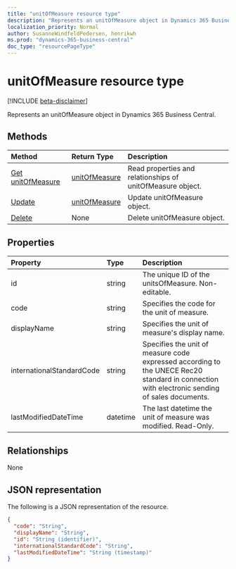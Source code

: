 ```yaml
---
title: "unitOfMeasure resource type"
description: "Represents an unitOfMeasure object in Dynamics 365 Business Central."
localization_priority: Normal
author: SusanneWindfeldPedersen, henrikwh
ms.prod: "dynamics-365-business-central"
doc_type: "resourcePageType"
---
```


# unitOfMeasure resource type

[!INCLUDE [beta-disclaimer](../../includes/beta-disclaimer.md)]

Represents an unitOfMeasure object in Dynamics 365 Business Central.

## Methods

| Method       | Return Type | Description |
|:-------------|:------------|:------------|
| [Get unitOfMeasure](../api/dynamics-unitofmeasure-get.md) | [unitOfMeasure](dynamics-unitofmeasure.md) | Read properties and relationships of unitOfMeasure object. |
| [Update](../api/dynamics-unitofmeasure-update.md) | [unitOfMeasure](dynamics-unitofmeasure.md) | Update unitOfMeasure object. |
| [Delete](../api/dynamics-unitofmeasure-delete.md) | None | Delete unitOfMeasure object. |

## Properties

| Property     | Type        | Description |
|:-------------|:------------|:------------|
|id|string|The unique ID of the unitsOfMeasure. Non-editable.|
|code|string|Specifies the code for the unit of measure.|
|displayName|string|Specifies the unit of measure's display name.|
|internationalStandardCode|string|Specifies the unit of measure code expressed according to the UNECE Rec20 standard in connection with electronic sending of sales documents.|
|lastModifiedDateTime|datetime|The last datetime the unit of measure was modified. Read-Only.|  

## Relationships

None

## JSON representation

The following is a JSON representation of the resource.

<!-- {
  "blockType": "resource",
  "optionalProperties": [

  ],
  "@odata.type": "microsoft.graph.unitOfMeasure",
  "baseType": "",
  "keyProperty": "id"
}-->

```json
{
  "code": "String",
  "displayName": "String",
  "id": "String (identifier)",
  "internationalStandardCode": "String",
  "lastModifiedDateTime": "String (timestamp)"
}
```

<!-- uuid: 16cd6b66-4b1a-43a1-adaf-3a886856ed98
2019-02-04 14:57:30 UTC -->
<!-- {
  "type": "#page.annotation",
  "description": "unitOfMeasure resource",
  "keywords": "",
  "section": "documentation",
  "tocPath": ""
}-->
